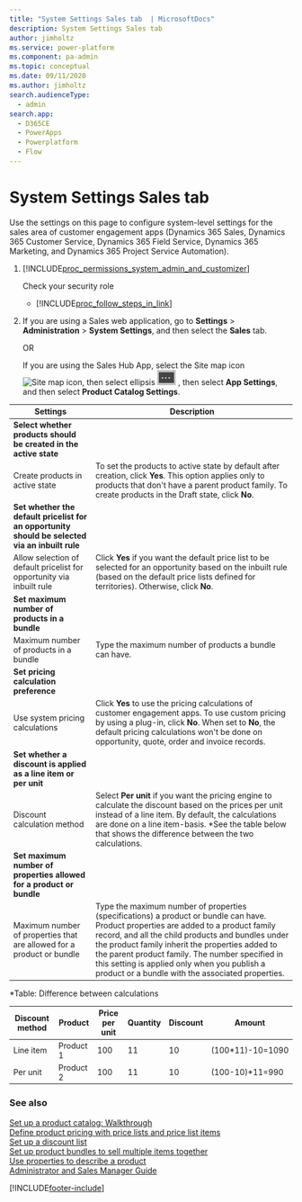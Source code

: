 ```yaml
---
title: "System Settings Sales tab  | MicrosoftDocs"
description: System Settings Sales tab 
author: jimholtz
ms.service: power-platform
ms.component: pa-admin
ms.topic: conceptual
ms.date: 09/11/2020
ms.author: jimholtz
search.audienceType: 
  - admin
search.app:
  - D365CE
  - PowerApps
  - Powerplatform
  - Flow
---
```

# System Settings Sales tab

Use the settings on this page to configure system-level settings for the sales area of customer engagement apps (Dynamics 365 Sales, Dynamics 365 Customer Service, Dynamics 365 Field Service, Dynamics 365 Marketing, and Dynamics 365 Project Service Automation).  

<!-- legacy procedure -->
 
1. [!INCLUDE[proc_permissions_system_admin_and_customizer](../includes/proc-permissions-system-admin-and-customizer.md)]  
  
    Check your security role  
  
   - [!INCLUDE[proc_follow_steps_in_link](../includes/proc-follow-steps-in-link.md)]  
  
2. If you are using a Sales web application, go to **Settings** > **Administration** > **System Settings**, and then select the **Sales** tab.

   OR

   If you are using the Sales Hub App, select the Site map icon ![Site map icon](media/site-map-icon.png "Site map icon"), then select ellipsis ![Ellipsis to open more options](media/ellipsis-more-options.png "Ellipsis to open more options") , then select **App Settings**, and then select **Product Catalog Settings**.

  
  |                                            Settings                                             |                                                                                                                                                                                             Description                                                                                                                                                                                              |
|-------------------------------------------------------------------------------------------------|------------------------------------------------------------------------------------------------------------------------------------------------------------------------------------------------------------------------------------------------------------------------------------------------------------------------------------------------------------------------------------------------------|
|                **Select whether products should be created in the active state**                |                                                                                                                                                                                                                                                                                                                                                                                                      |
|                                 Create products in active state                                 |                                                                                           To set the products to active state by default after creation, click **Yes**. This option applies only to products that don't have a parent product family. To create products in the Draft state, click **No**.                                                                                           |
| **Set whether the default pricelist for an opportunity should be selected via an inbuilt rule** |                                                                                                                                                                                                                                                                                                                                                                                                      |
|              Allow selection of default pricelist for opportunity via inbuilt rule              |                                                                                                  Click **Yes** if you want the default price list to be selected for an opportunity based on the inbuilt rule (based on the default price lists defined for territories). Otherwise, click **No**.                                                                                                   |
|                         **Set maximum number of products in a bundle**                          |                                                                                                                                                                                                                                                                                                                                                                                                      |
|                             Maximum number of products in a bundle                              |                                                                                                                                                                        Type the maximum number of products a bundle can have.                                                                                                                                                                        |
|                             **Set pricing calculation preference**                              |                                                                                                                                                                                                                                                                                                                                                                                                      |
|                                 Use system pricing calculations                                 |                                                      Click **Yes** to use the pricing calculations of customer engagement apps. To use custom pricing by using a plug-in, click **No**. When set to **No**, the default pricing calculations won't be done on opportunity, quote, order and invoice records.                                                      |
|                **Set whether a discount is applied as a line item or per unit**                 |                                                                                                                                                                                                                                                                                                                                                                                                      |
|                                   Discount calculation method                                   |                                                             Select **Per unit** if you want the pricing engine to calculate the discount based on the prices per unit instead of a line item. By default, the calculations are done on a line item-basis. \*See the table below that shows the difference between the two calculations.                                                              |
|              **Set maximum number of properties allowed for a product or bundle**               |                                                                                                                                                                                                                                                                                                                                                                                                      |
|              Maximum number of properties that are allowed for a product or bundle              | Type the maximum number of properties (specifications) a product or bundle can have. Product properties are added to a product family record, and all the child products and bundles under the product family inherit the properties added to the parent product family. The number specified in this setting is applied only when you publish a product or a bundle with the associated properties. |

*Table: Difference between calculations

|Discount method|Product|Price per unit|Quantity|Discount|Amount|  
|---------------------|-------------|--------------------|--------------|--------------|------------|  
|Line item|Product 1|100|11|10|(100*11)-10=1090|  
|Per unit|Product 2|100|11|10|(100-10)*11=990|  
  
  
          


  
### See also  
 [Set up a product catalog: Walkthrough](https://docs.microsoft.com/dynamics365/sales-enterprise/set-up-product-catalog-walkthrough)   
 [Define product pricing with price lists and price list items](https://docs.microsoft.com/dynamics365/sales-enterprise/create-price-lists-price-list-items-define-pricing-products)   
 [Set up a discount list](https://docs.microsoft.com/dynamics365/sales-enterprise/set-up-discount-list)   
 [Set up product bundles to sell multiple items together](https://docs.microsoft.com/dynamics365/sales-enterprise/create-product-bundles-sell-multiple-items-together)   
 [Use properties to describe a product](https://docs.microsoft.com/dynamics365/sales-enterprise/use-properties-describe-product)  
 [Administrator and Sales Manager Guide](https://docs.microsoft.com/dynamics365/sales-enterprise/admin-guide)  


[!INCLUDE[footer-include](../includes/footer-banner.md)]